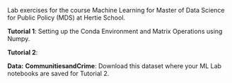 Lab exercises for the course Machine Learning for Master of Data Science for Public Policy (MDS) at Hertie School.

**Tutorial 1**: Setting up the Conda Environment and Matrix Operations using Numpy.

**Tutorial 2**: 

**Data:** 
**CommunitiesandCrime**: Download this dataset where your ML Lab notebooks are saved for Tutorial 2.
